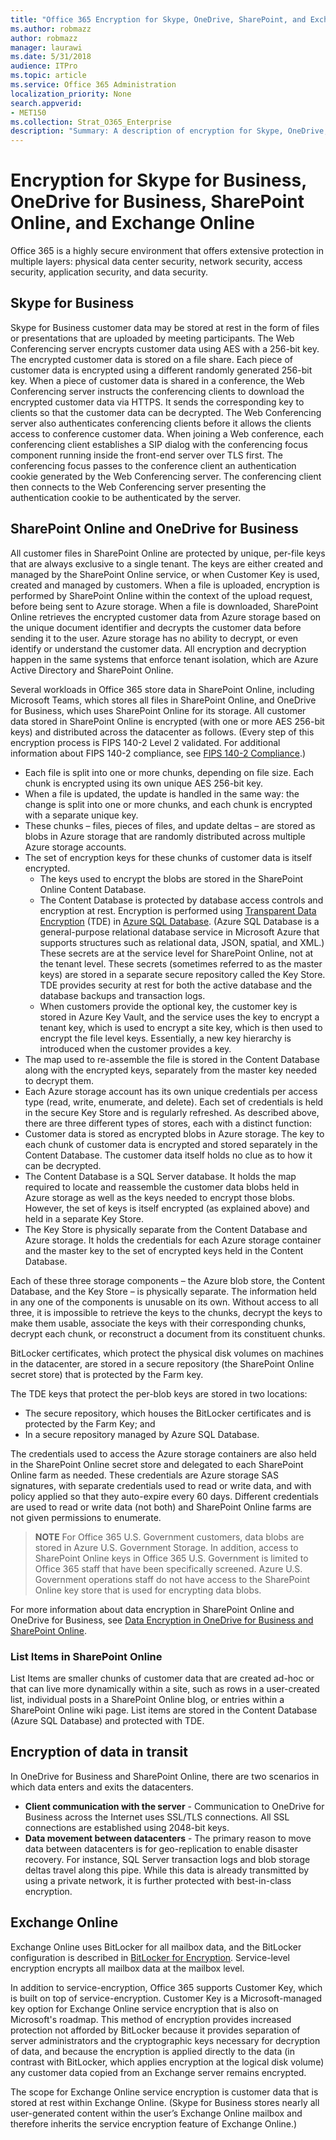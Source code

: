 ```yaml
---
title: "Office 365 Encryption for Skype, OneDrive, SharePoint, and Exchange"
ms.author: robmazz
author: robmazz
manager: laurawi
ms.date: 5/31/2018
audience: ITPro
ms.topic: article
ms.service: Office 365 Administration
localization_priority: None
search.appverid:
- MET150
ms.collection: Strat_O365_Enterprise
description: "Summary: A description of encryption for Skype, OneDrive, SharePoint, and Exchange Online."
---
```


# Encryption for Skype for Business, OneDrive for Business, SharePoint Online, and Exchange Online

Office 365 is a highly secure environment that offers extensive protection in multiple layers: physical data center security, network security, access security, application security, and data security.

## Skype for Business
Skype for Business customer data may be stored at rest in the form of files or presentations that are uploaded by meeting participants. The Web Conferencing server encrypts customer data using AES with a 256-bit key. The encrypted customer data is stored on a file share. Each piece of customer data is encrypted using a different randomly generated 256-bit key. When a piece of customer data is shared in a conference, the Web Conferencing server instructs the conferencing clients to download the encrypted customer data via HTTPS. It sends the corresponding key to clients so that the customer data can be decrypted. The Web Conferencing server also authenticates conferencing clients before it allows the clients access to conference customer data. When joining a Web conference, each conferencing client establishes a SIP dialog with the conferencing focus component running inside the front-end server over TLS first. The conferencing focus passes to the conference client an authentication cookie generated by the Web Conferencing server. The conferencing client then connects to the Web Conferencing server presenting the authentication cookie to be authenticated by the server.

## SharePoint Online and OneDrive for Business
All customer files in SharePoint Online are protected by unique, per-file keys that are always exclusive to a single tenant. The keys are either created and managed by the SharePoint Online service, or when Customer Key is used, created and managed by customers. When a file is uploaded, encryption is performed by SharePoint Online within the context of the upload request, before being sent to Azure storage. When a file is downloaded, SharePoint Online retrieves the encrypted customer data from Azure storage based on the unique document identifier and decrypts the customer data before sending it to the user. Azure storage has no ability to decrypt, or even identify or understand the customer data. All encryption and decryption happen in the same systems that enforce tenant isolation, which are Azure Active Directory and SharePoint Online.

Several workloads in Office 365 store data in SharePoint Online, including Microsoft Teams, which stores all files in SharePoint Online, and OneDrive for Business, which uses SharePoint Online for its storage. All customer data stored in SharePoint Online is encrypted (with one or more AES 256-bit keys) and distributed across the datacenter as follows. (Every step of this encryption process is FIPS 140-2 Level 2 validated. For additional information about FIPS 140-2 compliance, see [FIPS 140-2 Compliance](https://go.microsoft.com/fwlink/?LinkId=517625).)
- Each file is split into one or more chunks, depending on file size. Each chunk is encrypted using its own unique AES 256-bit key.
- When a file is updated, the update is handled in the same way: the change is split into one or more chunks, and each chunk is encrypted with a separate unique key.
- These chunks – files, pieces of files, and update deltas – are stored as blobs in Azure storage that are randomly distributed across multiple Azure storage accounts. 
- The set of encryption keys for these chunks of customer data is itself encrypted.
   - The keys used to encrypt the blobs are stored in the SharePoint Online Content Database.
   - The Content Database is protected by database access controls and encryption at rest. Encryption is performed using [Transparent Data Encryption](https://docs.microsoft.com/sql/relational-databases/security/encryption/transparent-data-encryption-tde) (TDE) in [Azure SQL Database](https://docs.microsoft.com/en-us/azure/sql-database/sql-database-technical-overview). (Azure SQL Database is a general-purpose relational database service in Microsoft Azure that supports structures such as relational data, JSON, spatial, and XML.) These secrets are at the service level for SharePoint Online, not at the tenant level. These secrets (sometimes referred to as the master keys) are stored in a separate secure repository called the Key Store. TDE provides security at rest for both the active database and the database backups and transaction logs. 
   - When customers provide the optional key, the customer key is stored in Azure Key Vault, and the service uses the key to encrypt a tenant key, which is used to encrypt a site key, which is then used to encrypt the file level keys. Essentially, a new key hierarchy is introduced when the customer provides a key.
- The map used to re-assemble the file is stored in the Content Database along with the encrypted keys, separately from the master key needed to decrypt them.
- Each Azure storage account has its own unique credentials per access type (read, write, enumerate, and delete). Each set of credentials is held in the secure Key Store and is regularly refreshed.
As described above, there are three different types of stores, each with a distinct function:
- Customer data is stored as encrypted blobs in Azure storage. The key to each chunk of customer data is encrypted and stored separately in the Content Database. The customer data itself holds no clue as to how it can be decrypted.
- The Content Database is a SQL Server database. It holds the map required to locate and reassemble the customer data blobs held in Azure storage as well as the keys needed to encrypt those blobs. However, the set of keys is itself encrypted (as explained above) and held in a separate Key Store.
- The Key Store is physically separate from the Content Database and Azure storage. It holds the credentials for each Azure storage container and the master key to the set of encrypted keys held in the Content Database.

Each of these three storage components – the Azure blob store, the Content Database, and the Key Store – is physically separate. The information held in any one of the components is unusable on its own. Without access to all three, it is impossible to retrieve the keys to the chunks, decrypt the keys to make them usable, associate the keys with their corresponding chunks, decrypt each chunk, or reconstruct a document from its constituent chunks.

BitLocker certificates, which protect the physical disk volumes on machines in the datacenter, are stored in a secure repository (the SharePoint Online secret store) that is protected by the Farm key.

The TDE keys that protect the per-blob keys are stored in two locations:
- The secure repository, which houses the BitLocker certificates and is protected by the Farm Key; and
- In a secure repository managed by Azure SQL Database.

The credentials used to access the Azure storage containers are also held in the SharePoint Online secret store and delegated to each SharePoint Online farm as needed. These credentials are Azure storage SAS signatures, with separate credentials used to read or write data, and with policy applied so that they auto-expire every 60 days. Different credentials are used to read or write data (not both) and SharePoint Online farms are not given permissions to enumerate.

>**NOTE** For Office 365 U.S. Government customers, data blobs are stored in Azure U.S. Government Storage. In addition, access to SharePoint Online keys in Office 365 U.S. Government is limited to Office 365 staff that have been specifically screened. Azure U.S. Government operations staff do not have access to the SharePoint Online key store that is used for encrypting data blobs.

For more information about data encryption in SharePoint Online and OneDrive for Business, see [Data Encryption in OneDrive for Business and SharePoint Online](https://technet.microsoft.com/en-us/library/dn905447.aspx).

### List Items in SharePoint Online
List Items are smaller chunks of customer data that are created ad-hoc or that can live more dynamically within a site, such as rows in a user-created list, individual posts in a SharePoint Online blog, or entries within a SharePoint Online wiki page. List items are stored in the Content Database (Azure SQL Database) and protected with TDE.

## Encryption of data in transit
In OneDrive for Business and SharePoint Online, there are two scenarios in which data enters and exits the datacenters.
- **Client communication with the server** - Communication to OneDrive for Business across the Internet uses SSL/TLS connections. All SSL connections are established using 2048-bit keys.
- **Data movement between datacenters** - The primary reason to move data between datacenters is for geo-replication to enable disaster recovery. For instance, SQL Server transaction logs and blob storage deltas travel along this pipe. While this data is already transmitted by using a private network, it is further protected with best-in-class encryption.


## Exchange Online
Exchange Online uses BitLocker for all mailbox data, and the BitLocker configuration is described in [BitLocker for Encryption](/office365/securitycompliance/bitlocker-for-encryption). Service-level encryption encrypts all mailbox data at the mailbox level. 

In addition to service-encryption, Office 365 supports Customer Key, which is built on top of service-encryption. Customer Key is a Microsoft-managed key option for Exchange Online service encryption that is also on Microsoft's roadmap. This method of encryption provides increased protection not afforded by BitLocker because it provides separation of server administrators and the cryptographic keys necessary for decryption of data, and because the encryption is applied directly to the data (in contrast with BitLocker, which applies encryption at the logical disk volume) any customer data copied from an Exchange server remains encrypted.

The scope for Exchange Online service encryption is customer data that is stored at rest within Exchange Online. (Skype for Business stores nearly all user-generated content within the user’s Exchange Online mailbox and therefore inherits the service encryption feature of Exchange Online.)
